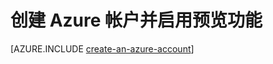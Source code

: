 <properties 
	pageTitle="Java 创建帐户" 
	description="在 Azure 上创建帐户。" 
	documentationCenter="java" 
	services="" 
	manager="wpickett" 
	editor="jimbe" 
	authors="rmcmurray"/>

<tags 
	ms.service="multiple" 
	ms.date="06/03/2015" 
	wacn.date="10/3/2015"/>

# 创建 Azure 帐户并启用预览功能

[AZURE.INCLUDE [create-an-azure-account](../includes/create-an-azure-account.md)]

<!---HONumber=71-->